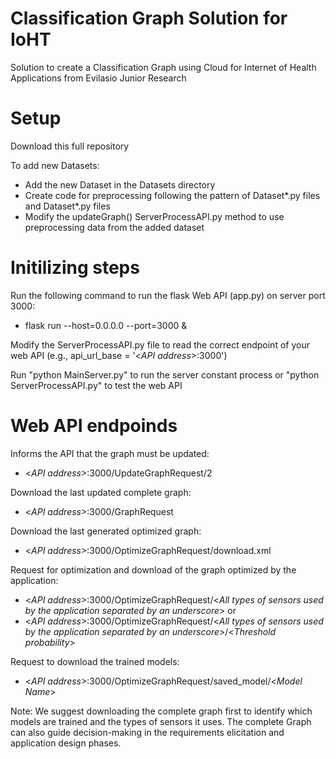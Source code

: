 # Classification Graph Solution for IoHT
Solution to create a Classification Graph using Cloud  for Internet of Health Applications from Evilasio Junior Research

# Setup

Download this full repository

To add new Datasets:
 - Add the new Dataset in the Datasets directory
 - Create code for preprocessing following the pattern of Dataset*.py files and Dataset*<sensors>.py files
 - Modify the updateGraph() ServerProcessAPI.py method to use preprocessing data from the added dataset

# Initilizing steps

Run the following command to run the flask Web API (app.py) on server port 3000:
 - flask run --host=0.0.0.0 --port=3000 &

Modify the ServerProcessAPI.py file to read the correct endpoint of your web API (e.g., api_url_base = '<_API address_>:3000')

Run "python MainServer.py" to run the server constant process or "python ServerProcessAPI.py" to test the web API

# Web API endpoinds

Informs the API that the graph must be updated:
- <_API address_>:3000/UpdateGraphRequest/2

Download the last updated complete graph:
- <_API address_>:3000/GraphRequest

Download the last generated optimized graph:
- <_API address_>:3000/OptimizeGraphRequest/download.xml

Request for optimization and download of the graph optimized by the application:
- <_API address_>:3000/OptimizeGraphRequest/<_All types of sensors used by the application separated by an underscore_>
or
- <_API address_>:3000/OptimizeGraphRequest/<_All types of sensors used by the application separated by an underscore_>/<_Threshold probability_>

Request to download the trained models:
- <_API address_>:3000/OptimizeGraphRequest/saved_model/<_Model Name_>

Note: We suggest downloading the complete graph first to identify which models are trained and the types of sensors it uses. The complete Graph can also guide decision-making in the requirements elicitation and application design phases.
